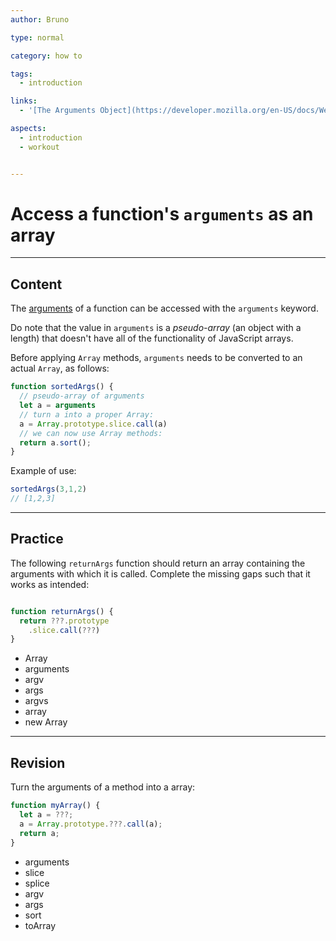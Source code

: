 ```yaml
---
author: Bruno

type: normal

category: how to

tags:
  - introduction

links:
  - '[The Arguments Object](https://developer.mozilla.org/en-US/docs/Web/JavaScript/Reference/Functions/arguments){documentation}'

aspects:
  - introduction
  - workout


---
```


# Access a function's `arguments` as an array

---
## Content

The [arguments](https://enki.com/glossary/general/parameter-vs-argument.md) of a function can be accessed with the `arguments` keyword.

Do note that the value in `arguments` is a *pseudo-array* (an object with a length) that doesn't have all of the functionality of JavaScript arrays.

Before applying `Array` methods, `arguments` needs to be converted to an actual `Array`, as follows:

```javascript
function sortedArgs() {
  // pseudo-array of arguments
  let a = arguments
  // turn a into a proper Array:
  a = Array.prototype.slice.call(a)
  // we can now use Array methods:
  return a.sort();
}
```

Example of use:

```javascript
sortedArgs(3,1,2)
// [1,2,3]
```

---
## Practice

The following `returnArgs` function should return an array containing the arguments with which it is called. Complete the missing gaps such that it works as intended:

```javascript

function returnArgs() {
  return ???.prototype
    .slice.call(???)
}
```

* Array
* arguments
* argv
* args
* argvs
* array
* new Array

---
## Revision

Turn the arguments of a method into a array:

```javascript
function myArray() {
  let a = ???;
  a = Array.prototype.???.call(a);
  return a;
}
```

* arguments
* slice
* splice
* argv
* args
* sort
* toArray
 
